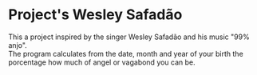 # Project's Wesley Safadão

This a project inspired by the singer Wesley Safadão and his music "99% anjo".    
The program calculates from the date, month and year of your birth the porcentage how much of angel or vagabond you can be.